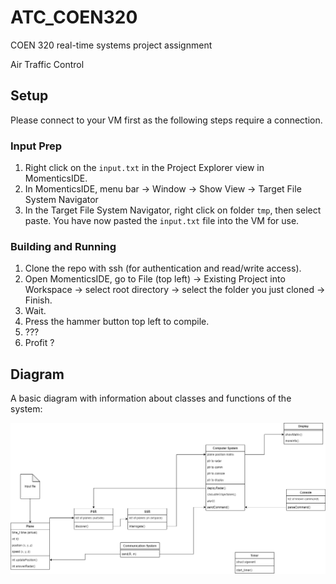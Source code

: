 # ATC_COEN320

COEN 320 real-time systems project assignment

Air Traffic Control

## Setup

Please connect to your VM first as the following steps require a connection.

### Input Prep

1. Right click on the `input.txt` in the Project Explorer view in MomenticsIDE.
2. In MomenticsIDE, menu bar -> Window -> Show View -> Target File System Navigator
3. In the Target File System Navigator, right click on folder `tmp`, then select paste. You have now pasted the `input.txt` file into the VM for use.

### Building and Running

1. Clone the repo with ssh (for authentication and read/write access).
2. Open MomenticsIDE, go to File (top left) -> Existing Project into Workspace -> select root directory -> select the folder you just cloned -> Finish.
3. Wait.
4. Press the hammer button top left to compile.
5. ???
6. Profit ?

## Diagram

A basic diagram with information about classes and functions of the system:

![Diagram](./diagram.png)
